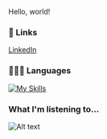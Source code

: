 Hello, world! 


### 🔗 Links
[LinkedIn](https://www.linkedin.com/in/nbkurian/)


### 👨🏼‍💻 Languages

[![My Skills](https://skillicons.dev/icons?i=py,matlab,java,js,html,css)](https://skillicons.dev)


### What I'm listening to...

![Alt text](https://spotify-recently-played-readme.vercel.app/api?user=nbkurian11&count={count})

